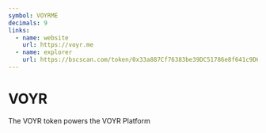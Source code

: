 ```yaml
---
symbol: VOYRME
decimals: 9
links:
  - name: website
    url: https://voyr.me
  - name: explorer
    url: https://bscscan.com/token/0x33a887Cf76383be39DC51786e8f641c9D6665D84
---
```


# VOYR

The VOYR token powers the VOYR Platform
